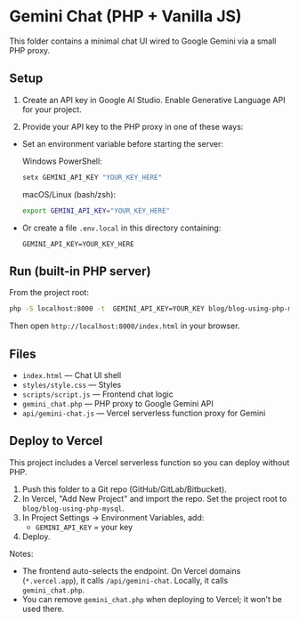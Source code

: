 # Gemini Chat (PHP + Vanilla JS)

This folder contains a minimal chat UI wired to Google Gemini via a small PHP proxy.

## Setup

1) Create an API key in Google AI Studio. Enable Generative Language API for your project.

2) Provide your API key to the PHP proxy in one of these ways:

- Set an environment variable before starting the server:

  Windows PowerShell:
  ```powershell
  setx GEMINI_API_KEY "YOUR_KEY_HERE"
  ```

  macOS/Linux (bash/zsh):
  ```bash
  export GEMINI_API_KEY="YOUR_KEY_HERE"
  ```

- Or create a file `.env.local` in this directory containing:
  ```
  GEMINI_API_KEY=YOUR_KEY_HERE
  ```

## Run (built-in PHP server)

From the project root:

```bash
php -S localhost:8000 -t  GEMINI_API_KEY=YOUR_KEY blog/blog-using-php-mysql
```

Then open `http://localhost:8000/index.html` in your browser.

## Files

- `index.html` — Chat UI shell
- `styles/style.css` — Styles
- `scripts/script.js` — Frontend chat logic
- `gemini_chat.php` — PHP proxy to Google Gemini API
- `api/gemini-chat.js` — Vercel serverless function proxy for Gemini

## Deploy to Vercel

This project includes a Vercel serverless function so you can deploy without PHP.

1) Push this folder to a Git repo (GitHub/GitLab/Bitbucket).
2) In Vercel, "Add New Project" and import the repo. Set the project root to `blog/blog-using-php-mysql`.
3) In Project Settings → Environment Variables, add:
   - `GEMINI_API_KEY` = your key
4) Deploy.

Notes:
- The frontend auto-selects the endpoint. On Vercel domains (`*.vercel.app`), it calls `/api/gemini-chat`. Locally, it calls `gemini_chat.php`.
- You can remove `gemini_chat.php` when deploying to Vercel; it won’t be used there.

